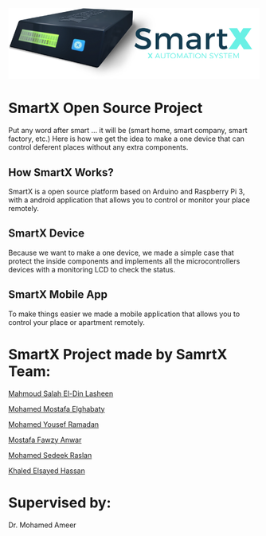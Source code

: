 ![Alt text](https://raw.githubusercontent.com/mdluex/SmartX/945dd4748a3d0681e9c132c860c72b8e7f43ff4f/SmartX-Designs/Device-Shoot.png "Device Design")
# SmartX Open Source Project
Put any word after smart … it will be (smart home, smart company, smart factory, etc.)  Here is how we get the idea to make a one device that can control deferent places without any extra components. 


## How SmartX Works?
SmartX is a open source platform based on Arduino and Raspberry Pi 3, with a android application that allows you to control or monitor your place remotely. 

## SmartX Device
Because we want to make a one device, we made a simple case that protect the inside components and implements all the microcontrollers devices with a monitoring LCD to check the status. 

## SmartX Mobile App
To make things easier we made a mobile application that allows you to control your place or apartment remotely.

# SmartX Project made by SamrtX Team:
[Mahmoud Salah El-Din Lasheen](https://www.facebook.com/MS.Mdluex)

[Mohamed Mostafa Elghabaty](https://www.facebook.com/mokshamokshamoksha)

[Mohamed Yousef Ramadan](https://www.facebook.com/mohamed.yousef228)

[Mostafa Fawzy Anwar](https://www.facebook.com/Canadian2020)

[Mohamed Sedeek Raslan](https://www.facebook.com/mohamed.sedek.568)

[Khaled Elsayed Hassan](https://www.facebook.com/khaled.bicasso)

# Supervised by:
Dr. Mohamed Ameer
